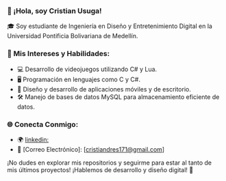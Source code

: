 ### 👋 ¡Hola, soy Cristian Usuga!

🎓 Soy estudiante de Ingeniería en Diseño y Entretenimiento Digital en la Universidad Pontificia Bolivariana de Medellín.

### 🚀 Mis Intereses y Habilidades:

- 💻 Desarrollo de videojuegos utilizando C# y Lua.
- 🖥️ Programación en lenguajes como C y C#.
- 📱 Diseño y desarrollo de aplicaciones móviles y de escritorio.
- 🛠️ Manejo de bases de datos MySQL para almacenamiento eficiente de datos.
### 🌐 Conecta Conmigo:

- 🌍 [linkedin:](https://www.linkedin.com/in/cristian-usuga/)
- 📧 [Correo Electrónico]: [cristiandres171@gmail.com]

¡No dudes en explorar mis repositorios y seguirme para estar al tanto de mis últimos proyectos! ¡Hablemos de desarrollo y diseño digital! 🚀

<!--
**Cristian171/Cristian171** is a ✨ _special_ ✨ repository because its `README.md` (this file) appears on your GitHub profile.

Here are some ideas to get you started:

- 🔭 I’m currently working on ...
- 🌱 I’m currently learning ...
- 👯 I’m looking to collaborate on ...
- 🤔 I’m looking for help with ...
- 💬 Ask me about ...
- 📫 How to reach me: ...
- 😄 Pronouns: ...
- ⚡ Fun fact: ...
-->

